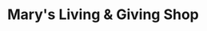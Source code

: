 ---
title: "Mary's Living & Giving Shop"
url: /edinburgh/marys-living-and-giving-shop/
shop: charity
---
